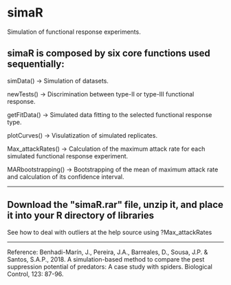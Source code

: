 # simaR
Simulation of functional response experiments.

simaR is composed by six core functions used sequentially:
---------------------------------------------------------------------


simData() -> Simulation of datasets.

newTests() -> Discrimination between type-II or type-III functional response.

getFitData() -> Simulated data fitting to the selected functional response type.

plotCurves() -> Visulatization of simulated replicates.

Max_attackRates() -> Calculation of the maximum attack rate for each simulated functional response experiment.

MARbootstrapping() -> Bootstrapping of the mean of maximum attack rate and calculation of its confidence interval.

---------------------------------------------------------------------
Download the "simaR.rar" file, unzip it, and place it into your R directory of libraries
---------------------------------------------------------------------

See how to deal with outliers at the help source using ?Max_attackRates

---------------------------------------------------------------------

Reference:
Benhadi-Marín, J., Pereira, J.A., Barreales, D., Sousa, J.P. & Santos, S.A.P., 2018. A simulation-based method 
to compare the pest suppression potential of predators: A case study with spiders. Biological Control, 123: 87-96.
